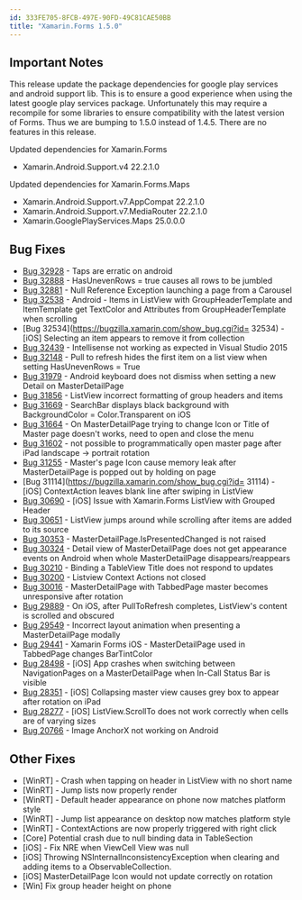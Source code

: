 ```yaml
---
id: 333FE705-8FCB-497E-90FD-49C81CAE50BB
title: "Xamarin.Forms 1.5.0"
---
```



## Important Notes ##

This release update the package dependencies for google play services and android support lib. This is to ensure a good experience when using the latest google play services package. Unfortunately this may require a recompile for some libraries to ensure compatibility with the latest version of Forms. Thus we are bumping to 1.5.0 instead of 1.4.5. There are no features in this release.

Updated dependencies for Xamarin.Forms

- Xamarin.Android.Support.v4 22.2.1.0

Updated dependencies for Xamarin.Forms.Maps

- Xamarin.Android.Support.v7.AppCompat 22.2.1.0
- Xamarin.Android.Support.v7.MediaRouter 22.2.1.0
- Xamarin.GooglePlayServices.Maps 25.0.0.0

## Bug Fixes ##

- [Bug 32928](https://bugzilla.xamarin.com/show_bug.cgi?id=32928) - Taps are erratic on android
- [Bug 32888](https://bugzilla.xamarin.com/show_bug.cgi?id=32888) - HasUnevenRows = true causes all rows to be jumbled
- [Bug 32881](https://bugzilla.xamarin.com/show_bug.cgi?id=32881) - Null Reference Exception launching a page from a Carousel
- [Bug 32538](https://bugzilla.xamarin.com/show_bug.cgi?id=32538) - Android - Items in ListView with GroupHeaderTemplate and ItemTemplate get TextColor and Attributes from GroupHeaderTemplate when scrolling
- [Bug 32534](https://bugzilla.xamarin.com/show_bug.cgi?id= 32534) - [iOS] Selecting an item appears to remove it from collection
- [Bug 32439](https://bugzilla.xamarin.com/show_bug.cgi?id=32439) - Intellisense not working as expected in Visual Studio 2015
- [Bug 32148](https://bugzilla.xamarin.com/show_bug.cgi?id=32148) - Pull to refresh hides the first item on a list view when setting HasUnevenRows = True
- [Bug 31979](https://bugzilla.xamarin.com/show_bug.cgi?id=31979) - Android keyboard does not dismiss when setting a new Detail on MasterDetailPage
- [Bug 31856](https://bugzilla.xamarin.com/show_bug.cgi?id=31856) - ListView incorrect formatting of group headers and items
- [Bug 31669](https://bugzilla.xamarin.com/show_bug.cgi?id=31669) - SearchBar displays black background with BackgroundColor = Color.Transparent on iOS
- [Bug 31664](https://bugzilla.xamarin.com/show_bug.cgi?id=31664) - On MasterDetailPage trying to change Icon or Title of Master page doesn't works, need to open and close the menu
- [Bug 31602](https://bugzilla.xamarin.com/show_bug.cgi?id=31602) - not possible to programmatically open master page after iPad landscape -> portrait rotation
- [Bug 31255](https://bugzilla.xamarin.com/show_bug.cgi?id=31255) - Master's page Icon cause memory leak after MasterDetailPage is popped out by holding on page
- [Bug 31114](https://bugzilla.xamarin.com/show_bug.cgi?id= 31114) - [iOS] ContextAction leaves blank line after swiping in ListView
- [Bug 30690](https://bugzilla.xamarin.com/show_bug.cgi?id=30690) - [iOS] Issue with Xamarin.Forms ListView with Grouped Header
- [Bug 30651](https://bugzilla.xamarin.com/show_bug.cgi?id=30651) - ListView jumps around while scrolling after items are added to its source
- [Bug 30353](https://bugzilla.xamarin.com/show_bug.cgi?id=30353) - MasterDetailPage.IsPresentedChanged is not raised
- [Bug 30324](https://bugzilla.xamarin.com/show_bug.cgi?id=30324) - Detail view of MasterDetailPage does not get appearance events on Android when whole MasterDetailPage disappears/reappears
- [Bug 30210](https://bugzilla.xamarin.com/show_bug.cgi?id=30210) - Binding a TableView Title does not respond to updates
- [Bug 30200](https://bugzilla.xamarin.com/show_bug.cgi?id=30200) - Listview Context Actions not closed
- [Bug 30016](https://bugzilla.xamarin.com/show_bug.cgi?id=30016) - MasterDetailPage with TabbedPage master becomes unresponsive after rotation
- [Bug 29889](https://bugzilla.xamarin.com/show_bug.cgi?id=29889) - On iOS, after PullToRefresh completes, ListView's content is scrolled and obscured
- [Bug 29549](https://bugzilla.xamarin.com/show_bug.cgi?id=29549) - Incorrect layout animation when presenting a MasterDetailPage modally
- [Bug 29441](https://bugzilla.xamarin.com/show_bug.cgi?id=29441) - Xamarin Forms iOS - MasterDetailPage used in TabbedPage changes BarTintColor
- [Bug 28498](https://bugzilla.xamarin.com/show_bug.cgi?id=28498) - [iOS] App crashes when switching between NavigationPages on a MasterDetailPage when In-Call Status Bar is visible
- [Bug 28351](https://bugzilla.xamarin.com/show_bug.cgi?id=28351) - [iOS] Collapsing master view causes grey box to appear after rotation on iPad
- [Bug 28277](https://bugzilla.xamarin.com/show_bug.cgi?id=28277) - [iOS] ListView.ScrollTo does not work correctly when cells are of varying sizes
- [Bug 20766](https://bugzilla.xamarin.com/show_bug.cgi?id=20766) - Image AnchorX not working on Android

## Other Fixes ##

- [WinRT] - Crash when tapping on header in ListView with no short name
- [WinRT] - Jump lists now properly render
- [WinRT] - Default header appearance on phone now matches platform style
- [WinRT] - Jump list appearance on desktop now matches platform style
- [WinRT] - ContextActions are now properly triggered with right click
- [Core] Potential crash due to null binding data in TableSection
- [iOS] - Fix NRE when ViewCell View was null
- [iOS] Throwing NSInternalInconsistencyException when clearing and adding items to a ObservableCollection.
- [iOS] MasterDetailPage Icon would not update correctly on rotation
- [Win] Fix group header height on phone

